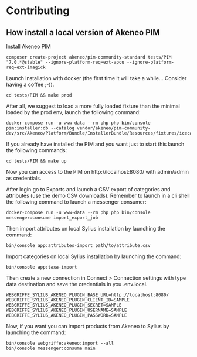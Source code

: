# Contributing

## How install a local version of Akeneo PIM

Install Akeneo PIM 

```shell
composer create-project akeneo/pim-community-standard tests/PIM "7.0.*@stable" --ignore-platform-req=ext-apcu --ignore-platform-req=ext-imagick
```

Launch installation with docker (the first time it will take a while... Consider having a coffee ;-)).

```shell
cd tests/PIM && make prod
```
After all, we suggest to load a more fully loaded fixture than the minimal loaded by the prod env, launch the following command:
    
```shell
docker-compose run -u www-data --rm php php bin/console pim:installer:db --catalog vendor/akeneo/pim-community-dev/src/Akeneo/Platform/Bundle/InstallerBundle/Resources/fixtures/icecat_demo_dev
```

If you already have installed the PIM and you want just to start this launch the following commands:

```shell
cd tests/PIM && make up
```

Now you can access to the PIM on http://localhost:8080/ with admin/admin as credentials.

After login go to Exports and launch a CSV export of categories and attributes (use the demo CSV downloads).
Remember to launch in a cli shell the following command to launch a messenger consumer:

```shell
docker-compose run -u www-data --rm php php bin/console messenger:consume import_export_job
```
Then import attributes on local Sylius installation by launching the command:
    
```shell
bin/console app:attributes-import path/to/attribute.csv
```

Import categories on local Sylius installation by launching the command:

```shell
bin/console app:taxa-import 
```

Then create a new connection in Connect > Connection settings with type data destination and save the credentials in you .env.local.
    
```dotenv
WEBGRIFFE_SYLIUS_AKENEO_PLUGIN_BASE_URL=http://localhost:8080/
WEBGRIFFE_SYLIUS_AKENEO_PLUGIN_CLIENT_ID=SAMPLE
WEBGRIFFE_SYLIUS_AKENEO_PLUGIN_SECRET=SAMPLE
WEBGRIFFE_SYLIUS_AKENEO_PLUGIN_USERNAME=SAMPLE
WEBGRIFFE_SYLIUS_AKENEO_PLUGIN_PASSWORD=SAMPLE
```

Now, if you want you can import products from Akeneo to Sylius by launching the command:

```shell
bin/console webgriffe:akeneo:import --all
bin/console messenger:consume main
```
